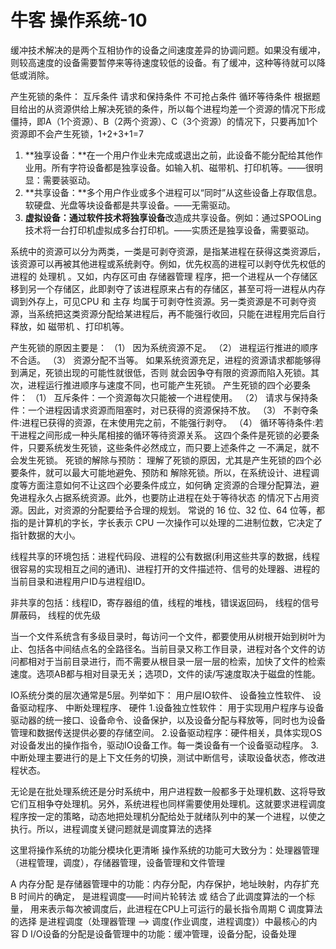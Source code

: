 # 牛客 操作系统-10

缓冲技术解决的是两个互相协作的设备之间速度差异的协调问题。如果没有缓冲，则较高速度的设备需要暂停来等待速度较低的设备。有了缓冲，这种等待就可以降低或消除。

产生死锁的条件：
互斥条件
请求和保持条件
不可抢占条件
循环等待条件
根据题目给出的从资源供给上解决死锁的条件，所以每个进程均差一个资源的情况下形成僵持，即A（1个资源）、B（2两个资源）、C（3个资源）的情况下，只要再加1个资源即不会产生死锁，1+2+3+1=7

1. **独享设备：**在一个用户作业未完成或退出之前，此设备不能分配给其他作业用。所有字符设备都是独享设备。如输入机、磁带机、打印机等。——很明显：需要装驱动。
2. **共享设备：**多个用户作业或多个进程可以“同时”从这些设备上存取信息。软硬盘、光盘等块设备都是共享设备。——无需驱动。
3. **虚拟设备：**通过软件技术将**独享设备**改造成共享设备。例如：通过SPOOLing技术将一台打印机虚拟成多台打印机。——实质还是独享设备，需要驱动。

系统中的资源可以分为两类，一类是可剥夺资源，是指某进程在获得这类资源后，该资源可以再被其他进程或系统剥夺。例如，优先权高的进程可以剥夺优先权低的进程的 处理机 。又如，内存区可由 存储器管理 程序，把一个进程从一个存储区移到另一个存储区，此即剥夺了该进程原来占有的存储区，甚至可将一进程从内存调到外存上，可见CPU 和 主存 均属于可剥夺性资源。另一类资源是不可剥夺资源，当系统把这类资源分配给某进程后，再不能强行收回，只能在进程用完后自行释放，如 磁带机 、打印机等。

产生死锁的原因主要是：
（1） 因为系统资源不足。
（2） 进程运行推进的顺序不合适。
（3） 资源分配不当等。
如果系统资源充足，进程的资源请求都能够得到满足，死锁出现的可能性就很低，否则
就会因争夺有限的资源而陷入死锁。其次，进程运行推进顺序与速度不同，也可能产生死锁。
产生死锁的四个必要条件：
（1） 互斥条件：一个资源每次只能被一个进程使用。
（2） 请求与保持条件：一个进程因请求资源而阻塞时，对已获得的资源保持不放。
（3） 不剥夺条件:进程已获得的资源，在末使用完之前，不能强行剥夺。
（4） 循环等待条件:若干进程之间形成一种头尾相接的循环等待资源关系。
这四个条件是死锁的必要条件，只要系统发生死锁，这些条件必然成立，而只要上述条件之
一不满足，就不会发生死锁。
死锁的解除与预防：
理解了死锁的原因，尤其是产生死锁的四个必要条件，就可以最大可能地避免、预防和
解除死锁。所以，在系统设计、进程调度等方面注意如何不让这四个必要条件成立，如何确
定资源的合理分配算法，避免进程永久占据系统资源。此外，也要防止进程在处于等待状态
的情况下占用资源。因此，对资源的分配要给予合理的规划。
常说的 16 位、32 位、64 位等，都指的是计算机的字长，字长表示 CPU 一次操作可以处理的二进制位数，它决定了指针数据的大小。

线程共享的环境包括：进程代码段、进程的公有数据(利用这些共享的数据，线程很容易的实现相互之间的通讯)、进程打开的文件描述符、信号的处理器、进程的当前目录和进程用户ID与进程组ID。

非共享的包括：线程ID，寄存器组的值，线程的堆栈，错误返回码， 线程的信号屏蔽码， 线程的优先级

当一个文件系统含有多级目录时，每访问一个文件，都要使用从树根开始到树叶为止、包括各中间结点名的全路径名。当前目录又称工作目录，进程对各个文件的访问都相对于当前目录进行，而不需要从根目录一层一层的检索，加快了文件的检索速度。选项AB都与相对目录无关；选项D，文件的读/写速度取决于磁盘的性能。

IO系统分类的层次通常是5层。列举如下： 用户层IO软件、 设备独立性软件、 设备驱动程序、 中断处理程序、 硬件 1.设备独立性软件： 用于实现用户程序与设备驱动器的统一接口、设备命令、设备保护，以及设备分配与释放等，同时也为设备管理和数据传送提供必要的存储空间。 2.设备驱动程序：硬件相关，具体实现OS对设备发出的操作指令，驱动IO设备工作。每一类设备有一个设备驱动程序。 3.中断处理主要进行的是上下文任务的切换，测试中断信号，读取设备状态，修改进程状态。

无论是在批处理系统还是分时系统中，用户进程数一般都多于处理机数、这将导致它们互相争夺处理机。另外，系统进程也同样需要使用处理机。这就要求进程调度程序按一定的策略，动态地把处理机分配给处于就绪队列中的某一个进程，以使之执行。所以，进程调度关键问题就是调度算法的选择

这里将操作系统的功能分模块化更清晰
操作系统的功能可大致分为：处理器管理（进程管理，调度），存储器管理，设备管理和文件管理

A 内存分配 是存储器管理中的功能：内存分配，内存保护，地址映射，内存扩充
B 时间片的确定， 是进程调度——时间片轮转法 或 结合了此调度算法的一个标量， 用来表示每次被调度后，此进程在CPU上可运行的最长指令周期
C 调度算法的选择 是进程调度（处理器管理 ——> 调度{作业调度，进程调度}）中最核心的内容
D I/O设备的分配是设备管理中的功能：缓冲管理，设备分配，设备处理